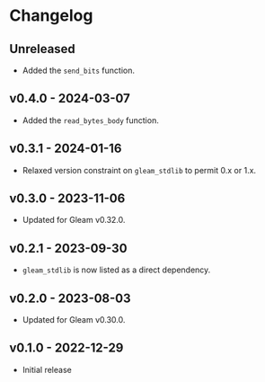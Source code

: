 # Changelog

## Unreleased

- Added the `send_bits` function.

## v0.4.0 - 2024-03-07

- Added the `read_bytes_body` function.

## v0.3.1 - 2024-01-16

- Relaxed version constraint on `gleam_stdlib` to permit 0.x or 1.x.

## v0.3.0 - 2023-11-06

- Updated for Gleam v0.32.0.

## v0.2.1 - 2023-09-30

- `gleam_stdlib` is now listed as a direct dependency.

## v0.2.0 - 2023-08-03

- Updated for Gleam v0.30.0.

## v0.1.0 - 2022-12-29

- Initial release
